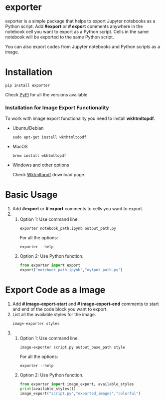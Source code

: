# exporter

exporter is a simple package that helps to export Jupyter notebooks as a Python script.
Add **#export** or **# export** comments anywhere in the notebook cell you want to export as a Python script. Cells in 
the same notebook will be exported to the same Python script.

You can also export codes from Jupyter notebooks and Python scripts as a image.


# Installation

```
pip install exporter
```

Check [PyPI](https://pypi.org/project/exporter/) for all the versions available.

### Installation for Image Export Functionality
To work with image export functionality you need to install **wkhtmltopdf**.
- Ubuntu/Debian
    ```
    sudo apt-get install wkthtmltopdf
    ```
- MacOS
    ```
    brew install wkhtmltopdf
    ```
- Windows and other options

  Check [Wktmltopdf](https://wkhtmltopdf.org/downloads.html) download page.

# Basic Usage

1. Add **#export** or **# export** comments to cells you want to export.
2. 
    1. Option 1: Use command line.
          ```
          exporter notebook_path.ipynb output_path.py
          ```
          For all the options:
          ```
          exporter --help
          ```
    2. Option 2: Use Python function.
          ```python
          from exporter import export
          export("notebook_path.ipynb","oytput_path.py")
          ```

# Export Code as a Image

1. Add **# image-export-start** and **# image-export-end** comments
to start and end of the code block you want to export.
2. List all the available styles for the image.
    ```
    image-exporter styles
    ```
3.
    1. Option 1: Use command line.
          ```
          image-exporter script.py output_base_path style
          ```
       For all the options:
          ```
          exporter --help
          ```
    2. Option 2: Use Python function.      
          ```python
          from exporter import image_export, available_styles
          print(available_styles())
          image_export("script.py","exported_images","colorful")
          ```
